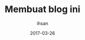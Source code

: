 ---
title: "Membuat blog ini"
layout: post
date: 2017-03-26
headerImage: false
tag:
- personal
- blog
category: blog
author: ihsan
---